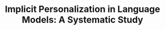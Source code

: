 ---
# Documentation: https://wowchemy.com/docs/managing-content/

title: 'Implicit Personalization in Language Models: A Systematic Study'
summary: ''
authors:
- Zhijing Jin*
- Nils Heil*
- Jiarui Liu*
- Shehzaad Dhuliawala*
- Yahang Qi*
- Bernhard Schölkopf
- Rada Mihalcea
- Mrinmaya Sachan

categories: []
lastmod: 2024-10-01T10:29:07+09:00
featured: true
draft: false

image:
  caption: ''
  focal_point: ''
  preview_only: true

projects: []
publication_short: 'EMNLP 2024 Findings'

links:
- name: Arxiv
  url: https://arxiv.org/abs/2405.14808

---